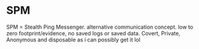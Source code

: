 # SPM
SPM = Stealth Ping Messenger. alternative communication concept. low to zero footprint/evidence, no saved logs or saved data.  Covert, Private, Anonymous and disposable as i can possibly get it lol
